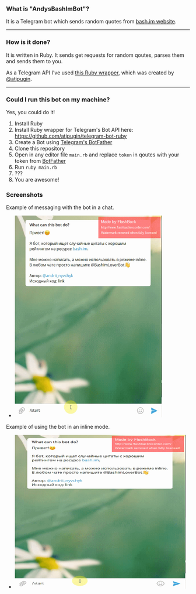 ### What is "AndysBashImBot"?

It is a Telegram bot which sends random quotes from [bash.im website](bash.im).

---

### How is it done?

It is written in Ruby. It sends get requests for random qoutes, parses them and sends them to you.

As a Telegram API I've used [this Ruby wrapper](https://github.com/atipugin/telegram-bot-ruby), which was created by [@atipugin](https://github.com/atipugin).

---

### Could I run this bot on my machine?

Yes, you could do it!

1. Install Ruby
1. Install Ruby wrapper for Telegram's Bot API here: https://github.com/atipugin/telegram-bot-ruby
1. Create a Bot using [Telegram's BotFather](https://t.me/botfather)
1. Clone this repository
1. Open in any editor file `main.rb` and replace `token` in qoutes with your token from [BotFather](https://t.me/botfather)
1. Run `ruby main.rb`
1. ???
1. You are awesome!

### Screenshots
Example of messaging with the bot in a chat.
* <img src="examples/bot.gif" alt="Example gif" width="403" height="551">

Example of using the bot in an inline mode.
* <img src="examples/bot.gif" alt="Example gif" width="468" height="420">
